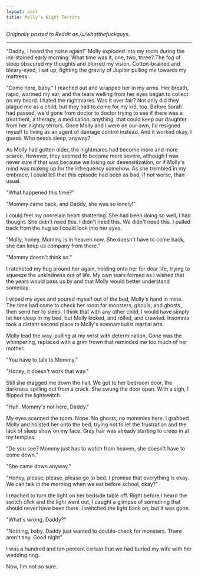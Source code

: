 ```yaml
---
layout: post
title: Molly's Night Terrors
---
```


*Originally posted to Reddit as /u/whatthefuckguys.*

* * *

"Daddy, I heard the noise again!" Molly exploded into my room during the ink-stained early morning. What time was it, one, two, three? The fog of sleep obscured my thoughts and blurred my vision. Cotton-brained and bleary-eyed, I sat up, fighting the gravity of Jupiter pulling me towards my mattress.
 
 "Come here, baby." I reached out and wrapped her in my arms. Her breath, rapid, warmed my ear, and the tears welling from her eyes began to collect on my beard. I hated the nightmares. Was it ever fair? Not only did they plague me as a child, but they had to come for my kid, too. Before Sarah had passed, we'd gone from doctor to doctor trying to see if there was a treatment, a therapy, a medication, anything, that could keep our daughter from her nightly terrors. Once Molly and I were on our own, I'd resigned myself to living as an agent of damage control instead. And it worked okay, I guess. Who needs sleep, anyway?
 
 As Molly had gotten older, the nightmares had become more and more scarce. However, they seemed to become more severe, although I was never sure if that was because we losing our desensitization, or if Molly's mind was making up for the infrequency somehow. As she trembled in my embrace, I could tell that this episode had been as bad, if not worse, than usual.
 
 "What happened this time?"
 
 "Mommy came back, and Daddy, she was so lonely!"
 
 I could feel my porcelain heart shattering. She had been doing so well, I had thought. She didn't need this. I didn't need this. *We* didn't need this. I pulled back from the hug so I could look into her eyes.
 
 "Molly, honey, Mommy is in heaven now. She doesn't have to come back, she can keep us company from there."
 
 "Mommy doesn't think so."
 
 I ratcheted my hug around her again, holding onto her for dear life, trying to squeeze the unkindness out of life. My own tears formed as I wished that the years would pass us by and that Molly would better understand someday.
 
 I wiped my eyes and poured myself out of the bed, Molly's hand in mine. The time had come to check her room for monsters, ghouls, and ghosts, then send her to sleep. I think that with any other child, I would have simply let her sleep in my bed, but Molly kicked, and rolled, and crawled. Insomnia took a distant second place to Molly's somnambulist martial arts.
 
 Molly lead the way, pulling at my wrist with determination. Gone was the whimpering, replaced with a grim frown that reminded me too much of her mother.
 
 "You have to talk to Mommy."
 
 "Honey, it doesn't work that way."
 
 Still she dragged me down the hall. We got to her bedroom door, the darkness spilling out from a crack. She swung the door open. With a sigh, I flipped the lightswitch.
 
 "Huh. Mommy's not here, Daddy."
 
 My eyes scanned the room. Nope. No ghosts, no mommies here. I grabbed Molly and hoisted her onto the bed, trying not to let the frustration and the lack of sleep show on my face. Grey hair was already starting to creep in at my temples.
 
 "Do you see? Mommy just has to watch from heaven, she doesn't have to come down."
 
 "She came down anyway."
 
 "Honey, please, please, please go to bed. I promise that everything is okay. We can talk in the morning when we eat before school, okay?"
 
 I reached to turn the light on her bedside table off. Right before I heard the switch *click* and the light went out, I caught a glimpse of something that should never have been there. I switched the light back on, but it was gone.
 
 "What's wrong, Daddy?"
 
 "Nothing, baby. Daddy just wanted to double-check for monsters. There aren't any. Good night"
 
 I was a hundred and ten percent certain that we had buried my wife with her wedding ring.
 
 Now, I'm not so sure.
